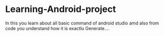 # Learning-Android-project
 In this you learn about all basic command of android studio amd also from code you understand how it is exactlu Generate.... 
